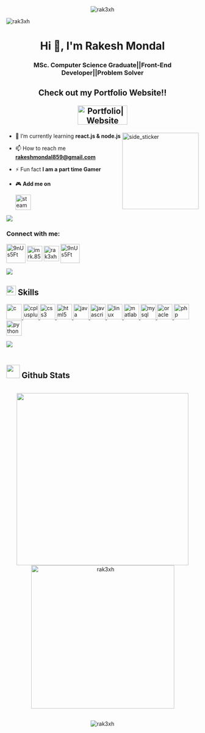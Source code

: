 <p align="center"><img src="https://media.licdn.com/dms/image/D4D16AQEhdgA8sDbTxw/profile-displaybackgroundimage-shrink_350_1400/0/1701219687023?e=1706745600&v=beta&t=q06KQVt3mo6o9oVm1Hph0h57c71Di2urmE-1XEAIG4A" alt="rak3xh" />
<p align="left"> <img src="https://komarev.com/ghpvc/?username=rak3xh&label=Profile%20views&color=0e75b6&style=flat" alt="rak3xh" /> </p>
<h1 align="center">Hi 👋, I'm Rakesh Mondal</h1>
 <h3 align="center">MSc. Computer Science Graduate||Front-End Developer||Problem Solver</h3>

##

## <p align="center">Check out my Portfolio Website!! </p> <p align="center"><a href="https://rak3xh-portfolio.vercel.app/" target="blank"><img src="https://monophy.com/media/f9Se3WUHZYc79gvN8H/monophy.gif" alt="Portfolio|Website" height="50" width="130"></a></p>





<img align="right" width=200px height=200px alt="side_sticker" src="https://www.codingwithslinky.com/GIFs/codingDino.gif" />

- 🌱 I’m currently learning **react.js & node.js**

- 📫 How to reach me **rakeshmondal859@gmail.com**

- ⚡ Fun fact **I am a part time Gamer**
- 🎮 **Add me on**

   <a href="https://steamcommunity.com/profiles/76561199074954137/" target="blank">   <img src="https://cdn.freebiesupply.com/images/large/2x/steam-logo-transparent.png" alt="steam" width="40" height="40"/> </a>

<img src="https://user-images.githubusercontent.com/73097560/115834477-dbab4500-a447-11eb-908a-139a6edaec5c.gif">
<h3 align="left">Connect with me:</h3>
<p align="left">
<a href="https://www.linkedin.com/in/rak3xh/" target="blank"><img align="center" src="https://upload.wikimedia.org/wikipedia/commons/thumb/c/ca/LinkedIn_logo_initials.png/768px-LinkedIn_logo_initials.png" alt="9nUs5Ft" height="50" width="50" /></a>
<a href="https://fb.com/imrk.859" target="blank"><img align="center" src="https://www.edigitalagency.com.au/wp-content/uploads/Facebook-logo-blue-circle-large-transparent-png.png" alt="imrk.859" height="40" width="40" /></a>
<a href="https://instagram.com/rak3xh" target="blank"><img align="center" src="https://upload.wikimedia.org/wikipedia/commons/thumb/e/e7/Instagram_logo_2016.svg/2048px-Instagram_logo_2016.svg.png" alt="rak3xh" height="40" width="40" /></a>
<a href="https://discord.gg/9nUs5Ft" target="blank"><img align="center" src="https://static.vecteezy.com/system/resources/previews/018/930/718/original/discord-logo-discord-icon-transparent-free-png.png" alt="9nUs5Ft" height="50" width="50" /></a>

</p>
<img src="https://user-images.githubusercontent.com/73097560/115834477-dbab4500-a447-11eb-908a-139a6edaec5c.gif">

## <img src="https://media2.giphy.com/media/QssGEmpkyEOhBCb7e1/giphy.gif?cid=ecf05e47a0n3gi1bfqntqmob8g9aid1oyj2wr3ds3mg700bl&rid=giphy.gif" width ="25"><b> Skills</b>
<p align="left"> <a href="https://www.cprogramming.com/" target="_blank" rel="noreferrer"> <img src="https://upload.wikimedia.org/wikipedia/commons/1/19/C_Logo.png" alt="c" width="40" height="40"/> </a> <a href="https://www.w3schools.com/cpp/" target="_blank" rel="noreferrer"> <img src="https://brandslogos.com/wp-content/uploads/thumbs/c-logo-vector.svg" alt="cplusplus" width="40" height="40"/> </a> <a href="https://www.w3schools.com/css/" target="_blank" rel="noreferrer"> <img src="https://upload.wikimedia.org/wikipedia/commons/thumb/6/62/CSS3_logo.svg/800px-CSS3_logo.svg.png" alt="css3" width="40" height="40"/> </a> <a href="https://www.w3.org/html/" target="_blank" rel="noreferrer"> <img src="https://w7.pngwing.com/pngs/201/90/png-transparent-logo-html-html5.png" alt="html5" width="40" height="40"/> </a> <a href="https://www.java.com" target="_blank" rel="noreferrer"> <img src="https://brandslogos.com/wp-content/uploads/images/large/java-logo-1.png" alt="java" width="40" height="40"/> </a> <a href="https://developer.mozilla.org/en-US/docs/Web/JavaScript" target="_blank" rel="noreferrer"> <img src="https://upload.wikimedia.org/wikipedia/commons/6/6a/JavaScript-logo.png" alt="javascript" width="40" height="40"/> </a> <a href="https://www.linux.org/" target="_blank" rel="noreferrer"> <img src="https://pngimg.com/uploads/linux/linux_PNG1.png" alt="linux" width="40" height="40"/> </a> <a href="https://www.mathworks.com/" target="_blank" rel="noreferrer"> <img src="https://upload.wikimedia.org/wikipedia/commons/2/21/Matlab_Logo.png" alt="matlab" width="40" height="40"/> </a> <a href="https://www.mysql.com/" target="_blank" rel="noreferrer"> <img src="https://pngimg.com/uploads/mysql/mysql_PNG9.png" alt="mysql" width="40" height="40"/> </a> <a href="https://www.oracle.com/" target="_blank" rel="noreferrer"> <img src="https://cdn-icons-png.flaticon.com/512/5969/5969229.png" alt="oracle" width="40" height="40"/> </a> <a href="https://www.php.net" target="_blank" rel="noreferrer"> <img src="https://e7.pngegg.com/pngimages/666/502/png-clipart-brand-php-logo-computer-file-product-breeze-blue-text.png" alt="php" width="40" height="40"/> </a> <a href="https://www.python.org" target="_blank" rel="noreferrer"> <img src="https://clipart-library.com/images_k/python-logo-transparent/python-logo-transparent-5.png" alt="python" width="40" height="40"/> </a> </p>

<img src="https://user-images.githubusercontent.com/73097560/115834477-dbab4500-a447-11eb-908a-139a6edaec5c.gif"><br><br>

## <img src="https://media.giphy.com/media/iY8CRBdQXODJSCERIr/giphy.gif" width="35"><b> Github Stats </b>
<br>
<div align="center">
<a href="https://github.com/rak3xh">
 <img src="https://github-readme-stats.vercel.app/api?username=rak3xh&include_all_commits=true&count_private=true&show_icons=true&line_height=20&title_color=7A7ADB&icon_color=2234AE&text_color=D3D3D3&bg_color=0,000000,130F40" width="450"/>
  <img src="https://github-readme-stats.vercel.app/api/top-langs?username=rak3xh&show_icons=true&locale=en&layout=compact&line_height=20&title_color=7A7ADB&icon_color=2234AE&text_color=D3D3D3&bg_color=0,000000,130F40" width="375"  alt="rak3xh"/>
</a>
</div>
<br>
<div align="center">
<p><img align="center" src="https://github-readme-streak-stats.herokuapp.com/?user=rak3xh&" alt="rak3xh" /></p>
</div>
